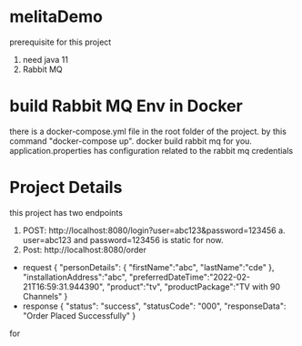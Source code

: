 # melitaDemo
prerequisite for this project
1. need java 11
2. Rabbit MQ

# build Rabbit MQ Env in Docker
there is a docker-compose.yml file in the root folder of the project.
by this command "docker-compose up". docker build rabbit mq for you.
application.properties has configuration related to the rabbit mq credentials

# Project Details
this project has two endpoints
1. POST: http://localhost:8080/login?user=abc123&password=123456
    a. user=abc123 and password=123456 is static for now.
2. Post: http://localhost:8080/order 
 -  request {
"personDetails": {
"firstName":"abc",
"lastName":"cde"
},
"installationAddress":"abc",
"preferredDateTime":"2022-02-21T16:59:31.944390",
"product":"tv",
"productPackage":"TV with 90 Channels"
}
- response {
"status": "success",
"statusCode": "000",
"responseData": "Order Placed Successfully"
}

for 
